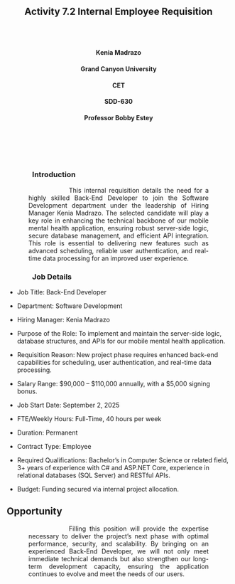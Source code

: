 <br><br>
<h2 align="center">Activity 7.2 Internal Employee Requisition</h2>
<br><br>

<h4 align="center">Kenia Madrazo</h4>
<h4 align="center">Grand Canyon University</h4>
<h4 align="center">CET</h4>
<h4 align="center">SDD-630</h4>                     
<h4 align="center">Professor Bobby Estey</h4>
<br><br>                  
<br><br>

<h3><p style="text-align: justify; margin-left: 3.5em; margin-right: 3.5em;">Introduction</h3>
<p style="text-align: justify; text-indent: 4.5em; margin-left: 3.5em; margin-right: 3.5em;">
&emsp;&emsp;This internal requisition details the need for a highly skilled Back-End Developer to join the Software Development department under the leadership of Hiring Manager Kenia Madrazo. The selected candidate will play a key role in enhancing the technical backbone of our mobile mental health application, ensuring robust server-side logic, secure database management, and efficient API integration. This role is essential to delivering new features such as advanced scheduling, reliable user authentication, and real-time data processing for an improved user experience.
</p>

<h3><p style="text-align: justify; margin-left: 3.5em; margin-right: 3.5em;">Job Details</h3>

- Job Title: Back-End Developer

- Department: Software Development

- Hiring Manager: Kenia Madrazo

- Purpose of the Role: To implement and maintain the server-side logic, database structures, and APIs for our mobile mental health application.

- Requisition Reason: New project phase requires enhanced back-end capabilities for scheduling, user authentication, and real-time data processing.

- Salary Range: $90,000 – $110,000 annually, with a $5,000 signing bonus.

- Job Start Date: September 2, 2025

- FTE/Weekly Hours: Full-Time, 40 hours per week

- Duration: Permanent

- Contract Type: Employee

- Required Qualifications: Bachelor’s in Computer Science or related field, 3+ years of experience with C# and ASP.NET Core, experience in relational databases (SQL Server) and RESTful APIs.

- Budget: Funding secured via internal project allocation.
</p>

## Opportunity

<p style="text-align: justify; text-indent: 4.5em; margin-left: 3.5em; margin-right: 3.5em;">
&emsp;&emsp;Filling this position will provide the expertise necessary to deliver the project’s next phase with optimal performance, security, and scalability. By bringing on an experienced Back-End Developer, we will not only meet immediate technical demands but also strengthen our long-term development capacity, ensuring the application continues to evolve and meet the needs of our users.